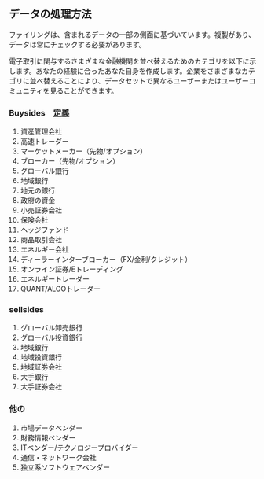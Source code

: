 ## データの処理方法

ファイリングは、含まれるデータの一部の側面に基づいています。複製があり、データは常にチェックする必要があります。

電子取引に関与するさまざまな金融機関を並べ替えるためのカテゴリを以下に示します。あなたの経験に合ったあなた自身を作成します。企業をさまざまなカテゴリに並べ替えることにより、データセットで異なるユーザーまたはユーザーコミュニティを見ることができます。

### Buysides　[定義](https://liiga.me/columns/744)
1. 資産管理会社
2. 高速トレーダー
3. マーケットメーカー（先物/オプション）
4. ブローカー（先物/オプション）
5. グローバル銀行
6. 地域銀行
7. 地元の銀行
8. 政府の資金
9. 小売証券会社
10. 保険会社
11. ヘッジファンド
12. 商品取引会社
13. エネルギー会社
14. ディーラーインターブローカー（FX/金利/クレジット）
15. オンライン証券/Eトレーディング
16. エネルギートレーダー
17. QUANT/ALGOトレーダー

### sellsides
1. グローバル卸売銀行
2. グローバル投資銀行
3. 地域銀行
4. 地域投資銀行
5. 地域証券会社
6. 大手銀行
7. 大手証券会社

### 他の
1. 市場データベンダー
2. 財務情報ベンダー
3. ITベンダー/テクノロジープロバイダー
4. 通信・ネットワーク会社
5. 独立系ソフトウェアベンダー